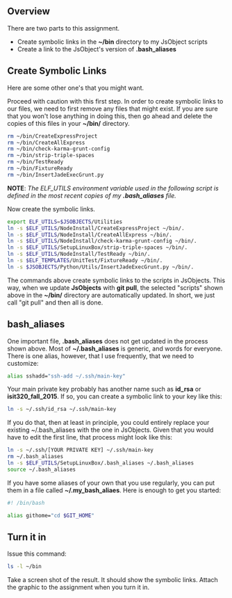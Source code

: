 ## Overview

There are two parts to this assignment.

- Create symbolic links in the **~/bin** directory to my JsObject scripts
- Create a link to the JsObject's version of **.bash_aliases**

## Create Symbolic Links

Here are some other one's that you might want.

Proceed with caution with this first step. In order to create symbolic links to our files, we need to first remove any files that might exist. If you are sure that you won't lose anything in doing this, then go ahead and delete the copies of this files in your **~/bin/** directory.

```bash
rm ~/bin/CreateExpressProject
rm ~/bin/CreateAllExpress
rm ~/bin/check-karma-grunt-config
rm ~/bin/strip-triple-spaces
rm ~/bin/TestReady
rm ~/bin/FixtureReady
rm ~/bin/InsertJadeExecGrunt.py
```

**NOTE**: *The ELF_UTILS environment variable used in the following script is defined in the most recent copies of my **.bash_aliases** file.*

Now create the symbolic links.

```bash
export ELF_UTILS=$JSOBJECTS/Utilities
ln -s $ELF_UTILS/NodeInstall/CreateExpressProject ~/bin/.
ln -s $ELF_UTILS/NodeInstall/CreateAllExpress ~/bin/.
ln -s $ELF_UTILS/NodeInstall/check-karma-grunt-config ~/bin/.
ln -s $ELF_UTILS/SetupLinuxBox/strip-triple-spaces ~/bin/.
ln -s $ELF_UTILS/NodeInstall/TestReady ~/bin/.
ln -s $ELF_TEMPLATES/UnitTest/FixtureReady ~/bin/.
ln -s $JSOBJECTS/Python/Utils/InsertJadeExecGrunt.py ~/bin/.
```

The commands above create symbolic links to the scripts in JsObjects. This way, when we update **JsObjects** with **git pull**, the selected "scripts" shown above in the **~/bin/** directory are automatically updated. In short, we just call "git pull" and then all is done.

## bash_aliases

One important file, **.bash_aliases** does not get updated in the process shown above. Most of **~/.bash_aliases** is generic, and words for everyone. There is one alias, however, that I use frequently, that we need to customize:

```bash
alias sshadd="ssh-add ~/.ssh/main-key"
```

Your main private key probably has another name such as **id_rsa** or **isit320_fall_2015**. If so, you can create a symbolic link to your key like this:

```bash
ln -s ~/.ssh/id_rsa ~/.ssh/main-key
```

If you do that, then at least in principle, you could entirely replace your existing ~/.bash_aliases with the one in JsObjects. Given that you would have to edit the first line, that process might look like this:

```bash
ln -s ~/.ssh/[YOUR PRIVATE KEY] ~/.ssh/main-key
rm ~/.bash_aliases
ln -s $ELF_UTILS/SetupLinuxBox/.bash_aliases ~/.bash_aliases
source ~/.bash_aliases
```

If you have some aliases of your own that you use regularly, you can put them in a file called **~/.my_bash_aliaes**. Here is enough to get you started:

```bash
#! /bin/bash

alias githome="cd $GIT_HOME"
```

## Turn it in

Issue this command:

```bash
ls -l ~/bin
```

Take a screen shot of the result. It should show the symbolic links. Attach the graphic to the assignment when you turn it in.
